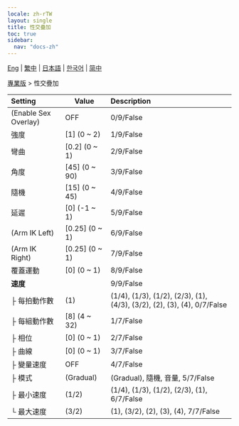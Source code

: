 ```yaml
---
locale: zh-rTW
layout: single
title: 性交疊加
toc: true
sidebar:
  nav: "docs-zh"
---
```

[Eng](/dancexr/menu/2025.4/actor/sex_overlay) | [繁中](/tw/dancexr/menu/2025.4/actor/sex_overlay) | [日本語](/jp/dancexr/menu/2025.4/actor/sex_overlay) | [한국어](/kr/dancexr/menu/2025.4/actor/sex_overlay) | [简中](/zh/dancexr/menu/2025.4/actor/sex_overlay)

[專業版](../menu#專業版) > 性交疊加



| Setting | Value | Description |
| :--- | --- | :--- |
| (Enable Sex Overlay) | OFF | 0/9/False
| 強度 | [1] (0 ~ 2) | 1/9/False
| 彎曲 | [0.2] (0 ~ 1) | 2/9/False
| 角度 | [45] (0 ~ 90) | 3/9/False
| 隨機 | [15] (0 ~ 45) | 4/9/False
| 延遲 | [0] (-1 ~ 1) | 5/9/False
| (Arm IK Left) | [0.25] (0 ~ 1) | 6/9/False
| (Arm IK Right) | [0.25] (0 ~ 1) | 7/9/False
| 覆蓋運動 | [0] (0 ~ 1) | 8/9/False
| **速度** | | 9/9/False
| ├ 每拍動作數 | (1) | (1/4), (1/3), (1/2), (2/3), (1), (4/3), (3/2), (2), (3), (4), 0/7/False
| ├ 每組動作數 | [8] (4 ~ 32) | 1/7/False
| ├ 相位 | [0] (0 ~ 1) | 2/7/False
| ├ 曲線 | [0] (0 ~ 1) | 3/7/False
| ├ 變量速度 | OFF | 4/7/False
| ├ 模式 | (Gradual) | (Gradual), 隨機, 音量, 5/7/False
| ├ 最小速度 | (1/2) | (1/4), (1/3), (1/2), (2/3), (1), 6/7/False
| └ 最大速度 | (3/2) | (1), (3/2), (2), (3), (4), 7/7/False
